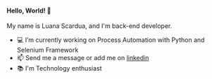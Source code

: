  #### Hello, World! 👋
 <p> My name is Luana Scardua, and I'm back-end developer. </p>

<!--
**luanascardua/luanascardua** is a ✨ _special_ ✨ repository because its `README.md` (this file) appears on your GitHub profile.

Here are some ideas to get you started:
-->

- 💻 I’m currently working on Process Automation with Python and Selenium Framework
- 📫 Send me a message or add me on [linkedin](https://www.linkedin.com/in/luana-scardua/)
- 📚 I'm Technology enthusiast
